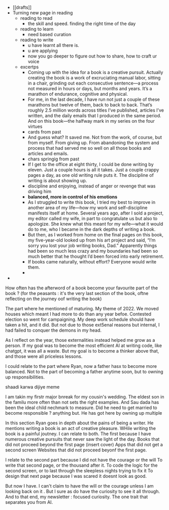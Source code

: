 - [[drafts]]
- Turning new page in reading
	- reading to read
		- the skill and speed. finding the right time of the day
	- reading to learn
		- need based curation
	- reading to write
		- u have learnt all there is.
		- u are applying
		- now you go deeper to figure out how to share, how to craft ur voice
	- excertps
		- Coming up with the idea for a book is a creative pursuit. Actually
		  creating the book is a work of excruciating manual labor, sitting in a chair,
		  grinding out each consecutive sentence—a process not measured in hours
		  or days, but months and years. It’s a marathon of endurance, cognitive and
		  physical.
		- For me, in the last decade, I have run not just a couple of these
		  marathons but twelve of them, back to back to back. That’s roughly 2.5
		  million words across titles I’ve published, articles I’ve written, and the daily
		  emails that I produced in the same period. And on this book—the halfway
		  mark in my series on the four virtues
		- cards from past
		- And guess what? It saved me.
		  Not from the work, of course, but from myself. From giving up. From
		  abandoning the system and process that had served me so well on all those
		  books and articles and emails.
		- chars springig from past
		- If I get to the office at eight thirty, I could be done
		  writing by eleven. Just a couple hours is all it takes. Just a couple crappy
		  pages a day, as one old writing rule puts it. The discipline of writing is
		  about showing up.
		- discipline and enjoying, instead of anger or revenge that was driving him
		- **balanced, more in control of his emotions**
		- As I struggled to write this book, I tried my best to improve in another
		  area of my life—how my work and self-discipline manifests itself at home.
		  Several years ago, after I sold a project, my editor called my wife, in part to
		  congratulate us but also to apologize. She knew what this meant for my
		  wife—what it would do to me, who I became in the dark depths of writing a
		  book.
		- But then, as I worked from home on the final
		  pages on this book, my five-year-old looked up from his art project and
		  said, “I’m sorry you lost your job writing books, Dad.” Apparently things
		  had been so much less crazy and my boundaries had been so much better
		  that he thought I’d been forced into early retirement.
		- If books came naturally, without effort? Everyone would write them.
		-
-
How often has the afterword of a book become your favourite part of the book ?
(for the peasants : it's the very last section of the book, oftne reflecting on the journey oof writing the book)

The part where he mentioned of maturing. My theme of 2022. We moved houses which meant I had more to do than any year befoe. Contested election so went for campaigning. My deep work schedule should have taken a hit, and it did. But not due to those ext5enal reasons but internal, I had failed to conquer the demons in my head. 

As I reflect on the year, those externalities instead helped me grow as a person. If my goal was to become the most efficient AI at writing code, like chatgpt, it was all a waste. But my goal is to become a thinker above that, and those were all priceless lessons.

I could relate to the part where Ryan, now a father hasx to become more balanced. Not to the part of becoming a father anytime soon, but to owning up responsibilities.

shaadi karwa dijiye meme

I am takin my firstr major bnreak for my cousin's wedding. The eldest son in the familu more often than not sets the right examples. And Sau dada has been the ideal child nechmark to measure. Did he need to get married to become responsible ? anything but. He has got here by owning up multiple 

In this section Ryan goes in depth about the pains of being a writer. He mentions writing a book is an act of creative pleasure. WHile writing the book is a painful joutney. I can relate to both. 
The first because I have numerous creative pursuits that never saw the light of the day.
Books that did not proceed beyond the first page 
(insert cover)
Apps that did not get a second screen
Websites that did not proceed beyonf the first page.

I relate to the second part because
I did not have the courage or the will
To write that second page, or the thousand after it.
To code the logic for the second screen, or to last through the sleepless nights  trying to fix it
To design that next page because I was scared it doesnt look as good.

But now I have. I can't claim to have the will or the courage unless I am looking back on it . But I sure as do have the curiosity to see it all through.
And to that end, my newsletter : focused curiosity. 
The one trait that separates you from AI.